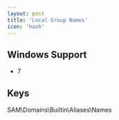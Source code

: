 ```yaml
---
layout: post
title: 'Local Group Names'
icon: 'hash'
---
```


## Windows Support

- 7



## Keys

SAM\Domains\Builtin\Aliases\Names

